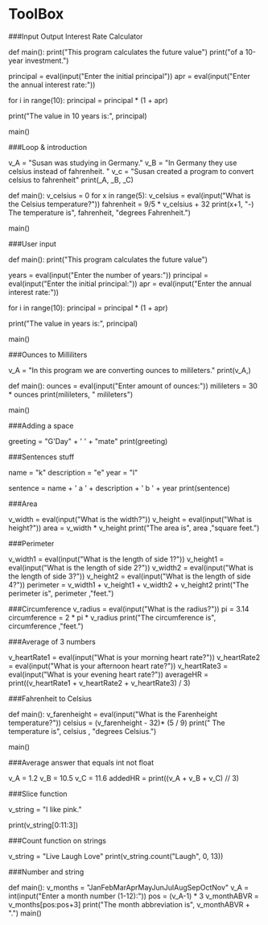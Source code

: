 # ToolBox

###Input Output Interest Rate Calculator

def main():
  print("This program calculates the future value")
  print("of a 10-year investment.")
  
  principal = eval(input("Enter the initial principal"))
  apr = eval(input("Enter the annual interest rate:"))
  
  for i in range(10):
    principal = principal * (1 + apr)
    
  print("The value in 10 years is:", principal)
  
main()

###Loop & introduction

v_A = "Susan was studying in Germany."
v_B = "In Germany they use celsius instead of fahrenheit. "
v_c = "Susan created a program to convert celsius to fahrenheit"
print(_A, _B, _C)


def main():
  v_celsius = 0
  for x in range(5):
    v_celsius = eval(input("What is the Celsius temperature?"))
    fahrenheit = 9/5 * v_celsius + 32
    print(x+1, "-) The temperature is", fahrenheit, "degrees Fahrenheit.")
  
  
main()

###User input 

def main():
  print("This program calculates the future value")
  
  years = eval(input("Enter the number of years:"))
  principal = eval(input("Enter the initial principal:"))
  apr = eval(input("Enter the annual interest rate:"))
  
  for i in range(10):
    principal = principal * (1 + apr)
    
  print("The value in years is:", principal)
  
main()


###Ounces to Milliliters

v_A = "In this program we are converting ounces to milileters."
print(v_A,)


def main():
  ounces = eval(input("Enter amount of ounces:"))
  milileters = 30 * ounces
  print(milileters, " milileters")
  
main()

###Adding a space

greeting = "G'Day" + ' ' + "mate" 
print(greeting)

###Sentences stuff

name = "k"
description = "e"
year = "l"

sentence = name + ' a ' + description + ' b ' + year
print(sentence)

###Area

v_width = eval(input("What is the width?"))
v_height = eval(input("What is height?"))
area = v_width * v_height
print("The area is", area ,"square feet.")




###Perimeter

v_width1 = eval(input("What is the length of side 1?"))
v_height1 = eval(input("What is the length of side 2?"))
v_width2 = eval(input("What is the length of side 3?"))
v_height2 = eval(input("What is the length of side 4?"))
perimeter = v_width1 +  v_height1 + v_width2 + v_height2
print("The perimeter is", perimeter ,"feet.")

###Circumference
v_radius = eval(input("What is the radius?"))
pi = 3.14
circumference = 2 * pi * v_radius
print("The circumference is", circumference ,"feet.")

###Average of 3 numbers

v_heartRate1 = eval(input("What is your morning heart rate?"))
v_heartRate2 = eval(input("What is your afternoon heart rate?"))
v_heartRate3 = eval(input("What is your evening heart rate?"))
averageHR = print((v_heartRate1 + v_heartRate2 + v_heartRate3) / 3)

###Fahrenheit to Celsius

def main():
  v_farenheight = eval(input("What is the Farenheight temperature?"))
  celsius = (v_farenheight - 32)* (5 / 9)
  print(" The temperature is", celsius , "degrees Celsius.")
  
main()

###Average answer that equals int not float

v_A = 1.2
v_B = 10.5
v_C = 11.6
addedHR = print((v_A + v_B + v_C) // 3)

###Slice function

v_string = "I like pink."

print(v_string[0:11:3])

###Count function on strings

v_string = "Live Laugh Love"
print(v_string.count("Laugh", 0, 13)) 

###Number and string

def main():
    v_months = "JanFebMarAprMayJunJulAugSepOctNov"
    v_A = int(input("Enter a month number (1-12):"))
    pos = (v_A-1) * 3
    v_monthABVR = v_months[pos:pos+3]
    print("The month abbreviation is", v_monthABVR + ".")
main()


